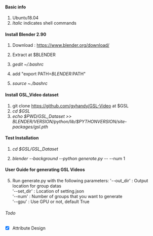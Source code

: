 #### Basic info

1. Ubuntu18.04
2. *Italic* indicates shell commands

#### Install Blender 2.90

1. Download : https://www.blender.org/download/

2. Extract at $BLENDER
3. *gedit ~/.bashrc*
4. add "export PATH=$BLENDER:$PATH" 
5. *source ~./bashrc*



#### Install GSL_Video dataset

1. git clone https://github.com/gyhandy/GSL-Video at $GSL
2. *cd $GSL*
3. *echo $PWD/GSL_Dataset >> $BLENDER/$VERSION/python/lib/$PYTHONVERSION/site-packages/gsl.pth*


#### Test Installation
1. *cd $GSL/GSL_Dataset*

2. *blender --background --python generate.py* -- --num 1

  


#### User Guide for generating GSL Videos 
5. Run generate.py with the following parameters:
	'--out_dir'  :       Output location for group datas  
	'--set_dir'  :        Location of setting.json  
	'--num'	  :	     Number of groups that you want to generate  
	'--gpu'	   :  		Use GPU or not, default True  

###### Todo

- [x] Attribute Design

